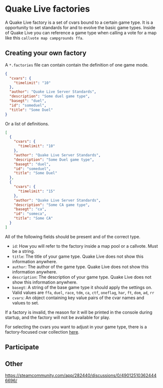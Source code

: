 # Quake Live factories

A Quake Live factory is a set of cvars bound to a certain game type. It is a opportunity to set standards for and to evolve the basic game types. Inside of Quake Live you can reference a game type when calling a vote for a map like this `callvote map campgrounds ffa`.

## Creating your own factory

A `*.factories` file can contain contain the definition of one game mode.

```json
{
  "cvars": {
    "timelimit": "10"
  },
  "author": "Quake Live Server Standards",
  "description": "Some duel game type",
  "basegt": "duel",
  "id": "someduel",
  "title": "Some Duel"
}
```

Or a list of definitions.

```json
[
  {
    "cvars": {
      "timelimit": "10"
    },
    "author": "Quake Live Server Standards",
    "description": "Some Duel game type",
    "basegt": "duel",
    "id": "someduel",
    "title": "Some Duel"
  },
  {
    "cvars": {
      "timelimit": "15"
    },
    "author": "Quake Live Server Standards",
    "description": "Some CA game type",
    "basegt": "ca",
    "id": "someca",
    "title": "Some CA"
  }
]
```

All of the following fields should be present and of the correct type.

- `id`: How you will refer to the factory inside a map pool or a callvote. Must be a string.
- `title`: The title of your game type. Quake Live does not show this information anywhere.
- `author`: The author of the game type. Quake Live does not show this information anywhere.
- `description`: The description of your game type. Quake Live does not show this information anywhere.
- `basegt`: A string of the base game type it should apply the settings on. Valid values are `ffa`, `duel`, `race`, `tdm`, `ca`, `ctf`, `oneflag`, `har`, `ft`, `dom`, `ad`, `rr`
- `cvars`: An object containing key value pairs of the cvar names and values to set.

If a factory is invalid, the reason for it will be printed in the console during startup, and the factory will not be available for play.

For selecting the cvars you want to adjust in your game type, there is a factory-focused cvar collection [here](https://github.com/quakelive-server-standards/quakelive-server-standards/blob/master/factories/cvars.md).

## Participate

## Other

https://steamcommunity.com/app/282440/discussions/0/490125103624446696/